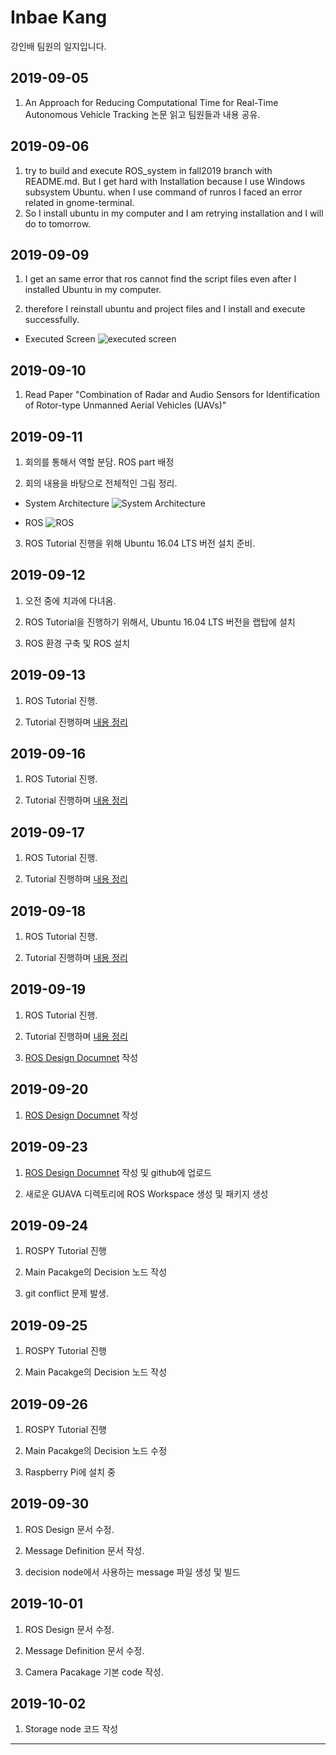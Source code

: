Inbae Kang
=============
강인배 팀원의 일지입니다.

## 2019-09-05

1. An Approach for Reducing Computational Time for Real-Time Autonomous Vehicle Tracking 논문 읽고 팀원들과 내용 공유.

## 2019-09-06

1. try to build and execute ROS_system in fall2019 branch with README.md. But I get hard with Installation because I use Windows subsystem Ubuntu. when I use command of runros I faced an error related in gnome-terminal.
2. So I install ubuntu in my computer and I am retrying installation and I will do to tomorrow.

## 2019-09-09

1. I get an same error that ros cannot find the script files even after I installed Ubuntu in my computer.

2. therefore I reinstall ubuntu and project files and I install and execute successfully.

- Executed Screen
![executed screen](https://i.imgur.com/cuur6FX.png)

## 2019-09-10

1. Read Paper "Combination of Radar and Audio Sensors for Identification of Rotor-type Unmanned Aerial Vehicles (UAVs)"

## 2019-09-11

1. 회의를 통해서 역할 분담. ROS part 배정

2. 회의 내용을 바탕으로 전체적인 그림 정리.

- System Architecture
![System Architecture](https://i.imgur.com/J9cstXA.png)

- ROS
![ROS](https://i.imgur.com/eVVKMlF.png)

3. ROS Tutorial 진행을 위해 Ubuntu 16.04 LTS 버전 설치 준비.

## 2019-09-12

1. 오전 중에 치과에 다녀옴.

2. ROS Tutorial을 진행하기 위해서, Ubuntu 16.04 LTS 버전을 랩탑에 설치

3. ROS 환경 구축 및 ROS 설치

## 2019-09-13

1. ROS Tutorial 진행.

2. Tutorial 진행하며 [내용 정리](https://github.com/cleverdevk/ROS_Tutorial)

## 2019-09-16

1. ROS Tutorial 진행.

2. Tutorial 진행하며 [내용 정리](https://github.com/cleverdevk/ROS_Tutorial)


## 2019-09-17

1. ROS Tutorial 진행.

2. Tutorial 진행하며 [내용 정리](https://github.com/cleverdevk/ROS_Tutorial)


## 2019-09-18

1. ROS Tutorial 진행.

2. Tutorial 진행하며 [내용 정리](https://github.com/cleverdevk/ROS_Tutorial)


## 2019-09-19

1. ROS Tutorial 진행.

2. Tutorial 진행하며 [내용 정리](https://github.com/cleverdevk/ROS_Tutorial)

3. [ROS Design Documnet](https://www.notion.so/cleverdevk/ROS-Design-9cbf88796d634cb692d4113f3f8526bd) 작성


## 2019-09-20


1. [ROS Design Documnet](https://www.notion.so/cleverdevk/ROS-Design-9cbf88796d634cb692d4113f3f8526bd) 작성

## 2019-09-23


1. [ROS Design Documnet](https://www.notion.so/cleverdevk/ROS-Design-9cbf88796d634cb692d4113f3f8526bd) 작성 및 github에 업로드

2. 새로운 GUAVA 디렉토리에 ROS Workspace 생성 및 패키지 생성

## 2019-09-24

1. ROSPY Tutorial 진행

2. Main Pacakge의 Decision 노드 작성

3. git conflict 문제 발생.

## 2019-09-25

1. ROSPY Tutorial 진행

2. Main Pacakge의 Decision 노드 작성

## 2019-09-26

1. ROSPY Tutorial 진행

2. Main Pacakge의 Decision 노드 수정

3. Raspberry Pi에 설치 중

## 2019-09-30

1. ROS Design 문서 수정.

2. Message Definition 문서 작성.

3. decision node에서 사용하는 message 파일 생성 및 빌드

## 2019-10-01

1. ROS Design 문서 수정.

2. Message Definition 문서 수정.

3. Camera Pacakage 기본 code 작성.

## 2019-10-02

1. Storage node 코드 작성

* * *


